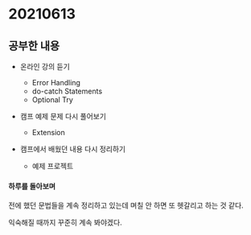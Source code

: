 # 20210613

## 공부한 내용
+ 온라인 강의 듣기
  - Error Handling
  - do-catch Statements
  - Optional Try
    
+ 캠프 예제 문제 다시 풀어보기
  - Extension

+ 캠프에서 배웠던 내용 다시 정리하기
  - 예제 프로젝트

#### 하루를 돌아보며
전에 했던 문법들을 계속 정리하고 있는데 며칠 안 하면 또 헷갈리고 하는 것 같다.

익숙해질 때까지 꾸준히 계속 봐야겠다.
